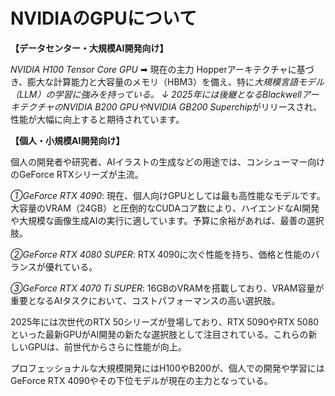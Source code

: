# NVIDIAのGPUについて
**【データセンター・大規模AI開発向け】**

*NVIDIA H100 Tensor Core GPU* ➡ 現在の主力
Hopperアーキテクチャに基づき、膨大な計算能力と大容量のメモリ（HBM3）を備え、特に*大規模言語モデル（LLM）*の学習に強みを持っている。
            ↓
2025年には後継となるBlackwellアーキテクチャの*NVIDIA B200 GPUやNVIDIA GB200 Superchip*がリリースされ、性能が大幅に向上すると期待されています。

**【個人・小規模AI開発向け】**

個人の開発者や研究者、AIイラストの生成などの用途では、コンシューマー向けのGeForce RTXシリーズが主流。

*①GeForce RTX 4090*: 現在、個人向けGPUとしては最も高性能なモデルです。大容量のVRAM（24GB）と圧倒的なCUDAコア数により、ハイエンドなAI開発や大規模な画像生成AIの実行に適しています。予算に余裕があれば、最善の選択肢。

*②GeForce RTX 4080 SUPER*: RTX 4090に次ぐ性能を持ち、価格と性能のバランスが優れている。

*③GeForce RTX 4070 Ti SUPER*: 16GBのVRAMを搭載しており、VRAM容量が重要となるAIタスクにおいて、コストパフォーマンスの高い選択肢。

2025年には次世代のRTX 50シリーズが登場しており、RTX 5090やRTX 5080といった最新GPUがAI開発の新たな選択肢として注目されている。これらの新しいGPUは、前世代からさらに性能が向上。

プロフェッショナルな大規模開発にはH100やB200が、個人での開発や学習にはGeForce RTX 4090やその下位モデルが現在の主力となっている。
